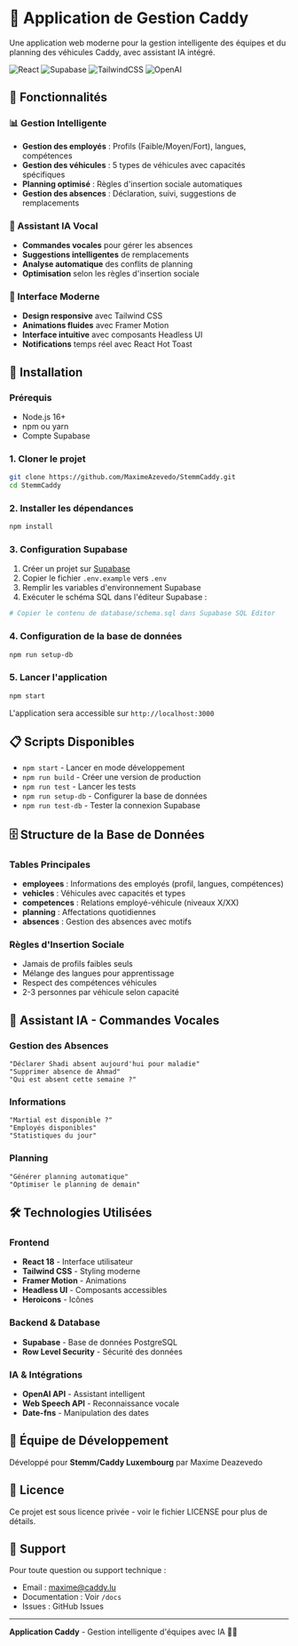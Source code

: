 # 🚛 Application de Gestion Caddy

Une application web moderne pour la gestion intelligente des équipes et du planning des véhicules Caddy, avec assistant IA intégré.

![React](https://img.shields.io/badge/React-18.2.0-blue)
![Supabase](https://img.shields.io/badge/Supabase-Database-green)
![TailwindCSS](https://img.shields.io/badge/TailwindCSS-3.3.0-blue)
![OpenAI](https://img.shields.io/badge/OpenAI-Assistant%20IA-orange)

## 🎯 Fonctionnalités

### 📊 Gestion Intelligente
- **Gestion des employés** : Profils (Faible/Moyen/Fort), langues, compétences
- **Gestion des véhicules** : 5 types de véhicules avec capacités spécifiques
- **Planning optimisé** : Règles d'insertion sociale automatiques
- **Gestion des absences** : Déclaration, suivi, suggestions de remplacements

### 🤖 Assistant IA Vocal
- **Commandes vocales** pour gérer les absences
- **Suggestions intelligentes** de remplacements
- **Analyse automatique** des conflits de planning
- **Optimisation** selon les règles d'insertion sociale

### 🎨 Interface Moderne
- **Design responsive** avec Tailwind CSS
- **Animations fluides** avec Framer Motion
- **Interface intuitive** avec composants Headless UI
- **Notifications** temps réel avec React Hot Toast

## 🚀 Installation

### Prérequis
- Node.js 16+ 
- npm ou yarn
- Compte Supabase

### 1. Cloner le projet
```bash
git clone https://github.com/MaximeAzevedo/StemmCaddy.git
cd StemmCaddy
```

### 2. Installer les dépendances
```bash
npm install
```

### 3. Configuration Supabase
1. Créer un projet sur [Supabase](https://supabase.com)
2. Copier le fichier `.env.example` vers `.env`
3. Remplir les variables d'environnement Supabase
4. Exécuter le schéma SQL dans l'éditeur Supabase :
```bash
# Copier le contenu de database/schema.sql dans Supabase SQL Editor
```

### 4. Configuration de la base de données
```bash
npm run setup-db
```

### 5. Lancer l'application
```bash
npm start
```

L'application sera accessible sur `http://localhost:3000`

## 📋 Scripts Disponibles

- `npm start` - Lancer en mode développement
- `npm run build` - Créer une version de production
- `npm run test` - Lancer les tests
- `npm run setup-db` - Configurer la base de données
- `npm run test-db` - Tester la connexion Supabase

## 🗄️ Structure de la Base de Données

### Tables Principales
- **employees** : Informations des employés (profil, langues, compétences)
- **vehicles** : Véhicules avec capacités et types
- **competences** : Relations employé-véhicule (niveaux X/XX)
- **planning** : Affectations quotidiennes
- **absences** : Gestion des absences avec motifs

### Règles d'Insertion Sociale
- Jamais de profils faibles seuls
- Mélange des langues pour apprentissage
- Respect des compétences véhicules
- 2-3 personnes par véhicule selon capacité

## 🤖 Assistant IA - Commandes Vocales

### Gestion des Absences
```
"Déclarer Shadi absent aujourd'hui pour maladie"
"Supprimer absence de Ahmad"
"Qui est absent cette semaine ?"
```

### Informations
```
"Martial est disponible ?"
"Employés disponibles"
"Statistiques du jour"
```

### Planning
```
"Générer planning automatique"
"Optimiser le planning de demain"
```

## 🛠️ Technologies Utilisées

### Frontend
- **React 18** - Interface utilisateur
- **Tailwind CSS** - Styling moderne
- **Framer Motion** - Animations
- **Headless UI** - Composants accessibles
- **Heroicons** - Icônes

### Backend & Database
- **Supabase** - Base de données PostgreSQL
- **Row Level Security** - Sécurité des données

### IA & Intégrations
- **OpenAI API** - Assistant intelligent
- **Web Speech API** - Reconnaissance vocale
- **Date-fns** - Manipulation des dates

## 👥 Équipe de Développement

Développé pour **Stemm/Caddy Luxembourg** par Maxime Deazevedo

## 📄 Licence

Ce projet est sous licence privée - voir le fichier LICENSE pour plus de détails.

## 🔧 Support

Pour toute question ou support technique :
- Email : maxime@caddy.lu
- Documentation : Voir `/docs`
- Issues : GitHub Issues

---

**Application Caddy** - Gestion intelligente d'équipes avec IA 🚛✨ 